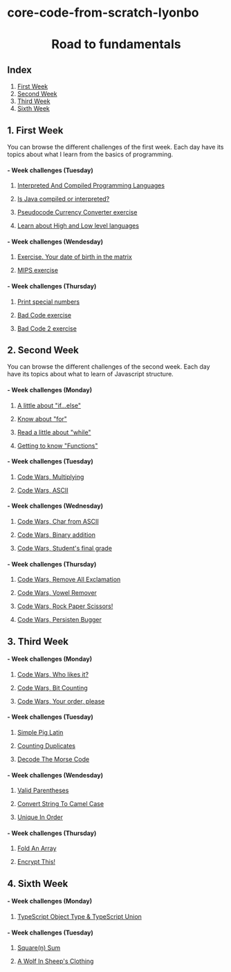 # core-code-from-scratch-Iyonbo
<h1 align="center">Road to fundamentals</h1>

## Index

1. [First Week](#1-first-week "First step...")
2. [Second Week](#2-second-week "Second week")
3. [Third Week](#3-third-week "The third time's the charm")
4. [Sixth Week](#4-sixth-week "We go 6")

## 1. First Week
You can browse the different challenges of the first week. Each day have its topics about what I learn from the basics of programming.

#### - Week challenges (**Tuesday**)
1. [Interpreted And Compiled Programming Languages](https://github.com/Iyonbo/core-code-from-scratch-Iyonbo/blob/main/src/technologies/week1/tuesday/README.md#1-interpreted-and-compiled-programming-languages "First step of the first step")

2. [Is Java compiled or interpreted?](https://github.com/Iyonbo/core-code-from-scratch-Iyonbo/blob/main/src/technologies/week1/tuesday/README.md#2-is-java-compiled-or-interpreted "That's it")

3. [Pseudocode Currency Converter exercise](https://github.com/Iyonbo/core-code-from-scratch-Iyonbo/blob/main/src/technologies/week1/tuesday/README.md#3-pseudocode-currency-converter-exercise "Just one more...")

4. [Learn about High and Low level languages](https://github.com/Iyonbo/core-code-from-scratch-Iyonbo/blob/main/src/technologies/week1/tuesday/README.md#4-learn-about-high-and-low-level-languages "This is the end of road")

#### - Week challenges (**Wendesday**)

1. [Exercise. Your date of birth in the matrix](https://github.com/Iyonbo/core-code-from-scratch-Iyonbo/tree/main/src/technologies/week1/wendesday#1-exercise-your-date-of-birth-in-the-matrix "Happy birthday!")

2. [MIPS exercise](https://github.com/Iyonbo/core-code-from-scratch-Iyonbo/tree/main/src/technologies/week1/wendesday#2-mips-exercise "MIPS")

#### - Week challenges (**Thursday**)

1. [Print special numbers](https://github.com/Iyonbo/core-code-from-scratch-Iyonbo/tree/main/src/technologies/week1/thursday#1-print-special-numbers "Count with me")

2. [Bad Code exercise](https://github.com/Iyonbo/core-code-from-scratch-Iyonbo/tree/main/src/technologies/week1/thursday#2-bad-code-exercise "Fixing bug 001")

3. [Bad Code 2 exercise](https://github.com/Iyonbo/core-code-from-scratch-Iyonbo/tree/main/src/technologies/week1/thursday#3-bad-code-2-exercise "Fixing bug 002")

## 2. Second Week
You can browse the different challenges of the second week. Each day have its topics about what to learn of Javascript structure.

#### - Week challenges (**Monday**)

1. [A little about "if...else"](https://github.com/Iyonbo/core-code-from-scratch-Iyonbo/tree/main/src/technologies/week2/Monday#1-statement-ifelse "Ol' reliable")

2. [Know about "for"](https://github.com/Iyonbo/core-code-from-scratch-Iyonbo/tree/main/src/technologies/week2/Monday#2-statement-for "That's a bold statemen...")

3. [Read a little about "while"](https://github.com/Iyonbo/core-code-from-scratch-Iyonbo/tree/main/src/technologies/week2/Monday#3-statement-while "Infinity loop")

4. [Getting to know "Functions"](https://github.com/Iyonbo/core-code-from-scratch-Iyonbo/tree/main/src/technologies/week2/Monday#4-functions-in-javascript "I heard you like functions")

#### - Week challenges (**Tuesday**)

1. [Code Wars, Multiplying](https://github.com/Iyonbo/core-code-from-scratch-Iyonbo/blob/main/src/technologies/week2/Tuesday/README.md#1-multiply "Yoda: Practice you will")

2. [Code Wars, ASCII](https://github.com/Iyonbo/core-code-from-scratch-Iyonbo/blob/main/src/technologies/week2/Tuesday/README.md#2-ascii "More about random text?")

#### - Week challenges (**Wednesday**)

1. [Code Wars, Char from ASCII](https://github.com/Iyonbo/core-code-from-scratch-Iyonbo/edit/main/src/technologies/week2/Wendesday/README.md#1-char-from-ascii-value "A translator...")

2. [Code Wars, Binary addition](https://github.com/Iyonbo/core-code-from-scratch-Iyonbo/edit/main/src/technologies/week2/Wendesday/README.md#2-binary-addition "01000111 01101111 00100001")

3. [Code Wars, Student's final grade](https://github.com/Iyonbo/core-code-from-scratch-Iyonbo/edit/main/src/technologies/week2/Wendesday/README.md#3-students-final-grade "How your grades looking?")

#### - Week challenges (**Thursday**)

1. [Code Wars, Remove All Exclamation](https://github.com/Iyonbo/core-code-from-scratch-Iyonbo/blob/main/src/technologies/week2/Thursday/README.md#1-remove-all-exclamation "Keep it down, please")

2. [Code Wars, Vowel Remover](https://github.com/Iyonbo/core-code-from-scratch-Iyonbo/blob/main/src/technologies/week2/Thursday/README.md#2-vowel-remover "Vwl Rmvr")

3. [Code Wars, Rock Paper Scissors!](https://github.com/Iyonbo/core-code-from-scratch-Iyonbo/blob/main/src/technologies/week2/Thursday/README.md#3-rock-paper-scissors "Let's play a little game")

4. [Code Wars, Persisten Bugger](https://github.com/Iyonbo/core-code-from-scratch-Iyonbo/blob/main/src/technologies/week2/Thursday/README.md#4-persisten-bugger "Oh, what a bugger..")

## 3. Third Week

#### - Week challenges (**Monday**)

1. [Code Wars, Who likes it?](https://github.com/Iyonbo/core-code-from-scratch-Iyonbo/blob/main/src/technologies/week3/Monday/README.md#1-code-wars-who-likes-it "Me like it")

2. [Code Wars, Bit Counting](https://github.com/Iyonbo/core-code-from-scratch-Iyonbo/blob/main/src/technologies/week3/Monday/README.md#2-bit-counting "Lets count together")

3. [Code Wars, Your order, please](https://github.com/Iyonbo/core-code-from-scratch-Iyonbo/blob/main/src/technologies/week3/Monday/README.md#3-your-order-please "Neat")

#### - Week challenges (**Tuesday**)

1. [Simple Pig Latin](https://github.com/Iyonbo/core-code-from-scratch-Iyonbo/blob/main/src/technologies/week3/Tuesday/README.md#1-simple-pig-latin "Oink! or inkoay?")

2. [Counting Duplicates](https://github.com/Iyonbo/core-code-from-scratch-Iyonbo/blob/main/src/technologies/week3/Tuesday/README.md#2-counting-duplicates "1, 1, 2, 2, 3, 3...")

3. [Decode The Morse Code](https://github.com/Iyonbo/core-code-from-scratch-Iyonbo/blob/main/src/technologies/week3/Tuesday/README.md#3-decode-the-morse-code "-.-. .-.. .. -.-. -.- / .... . .-. .")

#### - Week challenges (**Wendesday**)

1. [Valid Parentheses](https://github.com/Iyonbo/core-code-from-scratch-Iyonbo/blob/main/src/technologies/week3/Wendesday/README.md#1-valid-parentheses "((P)arentheses)")

2. [Convert String To Camel Case](https://github.com/Iyonbo/core-code-from-scratch-Iyonbo/blob/main/src/technologies/week3/Wendesday/README.md#2-convert-string-to-camel-case "stringToCamelFunction")

3. [Unique In Order](https://github.com/Iyonbo/core-code-from-scratch-Iyonbo/blob/main/src/technologies/week3/Wendesday/README.md#3-unique-in-order "In order")

#### - Week challenges (**Thursday**)

1. [Fold An Array](https://github.com/Iyonbo/core-code-from-scratch-Iyonbo/blob/main/src/technologies/week3/Thursday/README.md#1-fold-an-array "Fold an array")

2. [Encrypt This!](https://github.com/Iyonbo/core-code-from-scratch-Iyonbo/blob/main/src/technologies/week3/Thursday/README.md#2-encrypt-this "Encrypt this")

## 4. Sixth Week

#### - Week challenges (**Monday**)

1. [TypeScript Object Type & TypeScript Union](https://github.com/Iyonbo/core-code-from-scratch-Iyonbo/blob/main/src/technologies/Week%206/Monday/README.md#1-typescript-object-type--typescript-union "Typescript")

#### - Week challenges (**Tuesday**)

1. [Square(n) Sum](https://github.com/Iyonbo/core-code-from-scratch-Iyonbo/tree/main/src/technologies/week6/Monday#week-6-challenges-monday "Number^2")

2. [A Wolf In Sheep's Clothing](https://github.com/Iyonbo/core-code-from-scratch-Iyonbo/blob/main/src/technologies/week6/Tuesday/README.md#2-a-wolf-in-sheeps-clothing "Woof woof")
